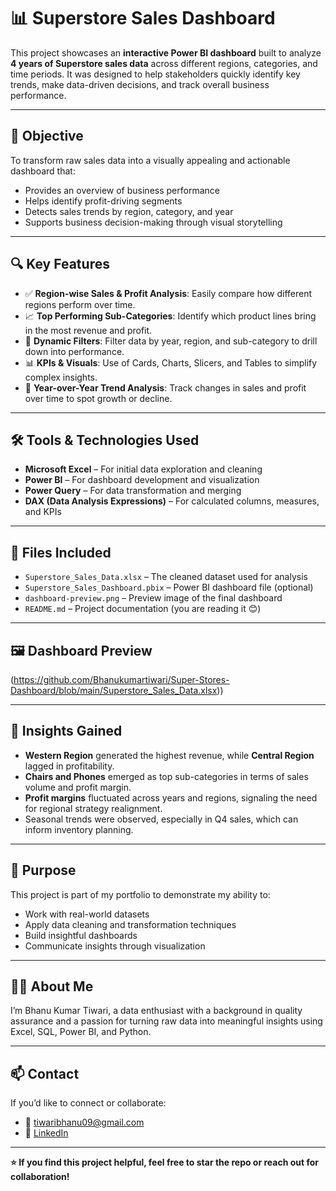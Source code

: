 # 📊 Superstore Sales Dashboard

This project showcases an **interactive Power BI dashboard** built to analyze **4 years of Superstore sales data** across different regions, categories, and time periods. It was designed to help stakeholders quickly identify key trends, make data-driven decisions, and track overall business performance.

---

## 📌 Objective

To transform raw sales data into a visually appealing and actionable dashboard that:
- Provides an overview of business performance
- Helps identify profit-driving segments
- Detects sales trends by region, category, and year
- Supports business decision-making through visual storytelling

---

## 🔍 Key Features

- ✅ **Region-wise Sales & Profit Analysis**: Easily compare how different regions perform over time.
- 📈 **Top Performing Sub-Categories**: Identify which product lines bring in the most revenue and profit.
- 🧭 **Dynamic Filters**: Filter data by year, region, and sub-category to drill down into performance.
- 📊 **KPIs & Visuals**: Use of Cards, Charts, Slicers, and Tables to simplify complex insights.
- 📅 **Year-over-Year Trend Analysis**: Track changes in sales and profit over time to spot growth or decline.

---

## 🛠️ Tools & Technologies Used

- **Microsoft Excel** – For initial data exploration and cleaning
- **Power BI** – For dashboard development and visualization
- **Power Query** – For data transformation and merging
- **DAX (Data Analysis Expressions)** – For calculated columns, measures, and KPIs

---

## 📁 Files Included

- `Superstore_Sales_Data.xlsx` – The cleaned dataset used for analysis  
- `Superstore_Sales_Dashboard.pbix` – Power BI dashboard file (optional)  
- `dashboard-preview.png` – Preview image of the final dashboard  
- `README.md` – Project documentation (you are reading it 😊)

---

## 🖼️ Dashboard Preview

(https://github.com/Bhanukumartiwari/Super-Stores-Dashboard/blob/main/Superstore_Sales_Data.xlsx))



---

## 🎯 Insights Gained

- **Western Region** generated the highest revenue, while **Central Region** lagged in profitability.
- **Chairs and Phones** emerged as top sub-categories in terms of sales volume and profit margin.
- **Profit margins** fluctuated across years and regions, signaling the need for regional strategy realignment.
- Seasonal trends were observed, especially in Q4 sales, which can inform inventory planning.

---

## 📌 Purpose

This project is part of my portfolio to demonstrate my ability to:
- Work with real-world datasets
- Apply data cleaning and transformation techniques
- Build insightful dashboards
- Communicate insights through visualization

---

## 🙋‍♂️ About Me

I’m Bhanu Kumar Tiwari, a data enthusiast with a background in quality assurance and a passion for turning raw data into meaningful insights using Excel, SQL, Power BI, and Python.

---

## 📫 Contact

If you’d like to connect or collaborate:
- 📧 tiwaribhanu09@gmail.com  
- 🔗 [LinkedIn](https://www.linkedin.com/in/bhanu-kumar-tiwari-177a321bb)

---

**⭐ If you find this project helpful, feel free to star the repo or reach out for collaboration!**

